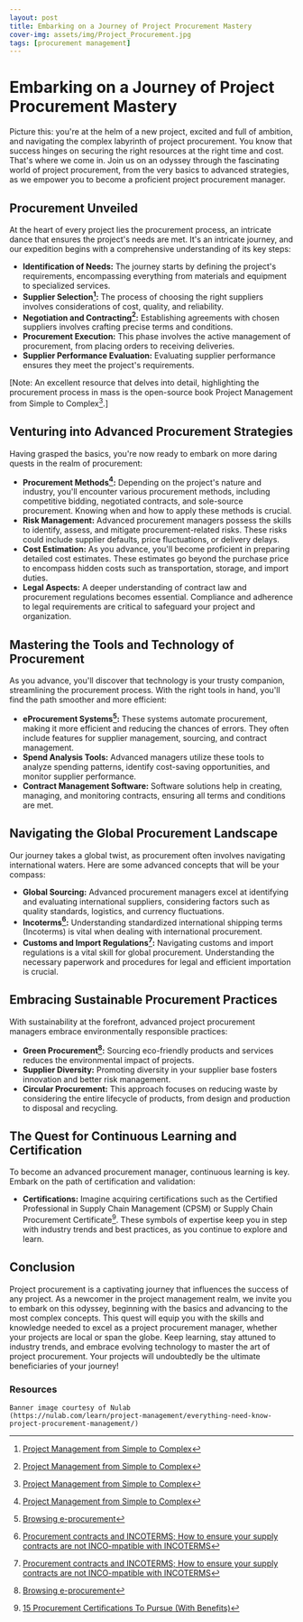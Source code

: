 ```yaml
---
layout: post
title: Embarking on a Journey of Project Procurement Mastery
cover-img: assets/img/Project_Procurement.jpg
tags: [procurement management]
---
```

# Embarking on a Journey of Project Procurement Mastery

Picture this: you're at the helm of a new project, excited and full of ambition, and navigating the complex labyrinth of project procurement. You know that success hinges on securing the right resources at the right time and cost. That's where we come in. Join us on an odyssey through the fascinating world of project procurement, from the very basics to advanced strategies, as we empower you to become a proficient project procurement manager.

## Procurement Unveiled

At the heart of every project lies the procurement process, an intricate dance that ensures the project's needs are met. It's an intricate journey, and our expedition begins with a comprehensive understanding of its key steps:

- **Identification of Needs:** The journey starts by defining the project's requirements, encompassing everything from materials and equipment to specialized services.
- **Supplier Selection[^1]:** The process of choosing the right suppliers involves considerations of cost, quality, and reliability.
- **Negotiation and Contracting[^1]:** Establishing agreements with chosen suppliers involves crafting precise terms and conditions.
- **Procurement Execution:** This phase involves the active management of procurement, from placing orders to receiving deliveries.
- **Supplier Performance Evaluation:** Evaluating supplier performance ensures they meet the project's requirements.

[Note: An excellent resource that delves into detail, highlighting the procurement process in mass is the open-source book Project Management from Simple to Complex[^1].]

## Venturing into Advanced Procurement Strategies

Having grasped the basics, you're now ready to embark on more daring quests in the realm of procurement:

- **Procurement Methods[^1]:** Depending on the project's nature and industry, you'll encounter various procurement methods, including competitive bidding, negotiated contracts, and sole-source procurement. Knowing when and how to apply these methods is crucial.
- **Risk Management:** Advanced procurement managers possess the skills to identify, assess, and mitigate procurement-related risks. These risks could include supplier defaults, price fluctuations, or delivery delays.
- **Cost Estimation:** As you advance, you'll become proficient in preparing detailed cost estimates. These estimates go beyond the purchase price to encompass hidden costs such as transportation, storage, and import duties.
- **Legal Aspects:** A deeper understanding of contract law and procurement regulations becomes essential. Compliance and adherence to legal requirements are critical to safeguard your project and organization.

## Mastering the Tools and Technology of Procurement

As you advance, you'll discover that technology is your trusty companion, streamlining the procurement process. With the right tools in hand, you'll find the path smoother and more efficient:

- **eProcurement Systems[^2]:** These systems automate procurement, making it more efficient and reducing the chances of errors. They often include features for supplier management, sourcing, and contract management.
- **Spend Analysis Tools:** Advanced managers utilize these tools to analyze spending patterns, identify cost-saving opportunities, and monitor supplier performance.
- **Contract Management Software:** Software solutions help in creating, managing, and monitoring contracts, ensuring all terms and conditions are met.

## Navigating the Global Procurement Landscape

Our journey takes a global twist, as procurement often involves navigating international waters. Here are some advanced concepts that will be your compass:

- **Global Sourcing:** Advanced procurement managers excel at identifying and evaluating international suppliers, considering factors such as quality standards, logistics, and currency fluctuations.
- **Incoterms[^3]:** Understanding standardized international shipping terms (Incoterms) is vital when dealing with international procurement.
- **Customs and Import Regulations[^3]:** Navigating customs and import regulations is a vital skill for global procurement. Understanding the necessary paperwork and procedures for legal and efficient importation is crucial.

## Embracing Sustainable Procurement Practices

With sustainability at the forefront, advanced project procurement managers embrace environmentally responsible practices:

- **Green Procurement[^2]:** Sourcing eco-friendly products and services reduces the environmental impact of projects.
- **Supplier Diversity:** Promoting diversity in your supplier base fosters innovation and better risk management.
- **Circular Procurement:** This approach focuses on reducing waste by considering the entire lifecycle of products, from design and production to disposal and recycling.

## The Quest for Continuous Learning and Certification

To become an advanced procurement manager, continuous learning is key. Embark on the path of certification and validation:

- **Certifications:** Imagine acquiring certifications such as the Certified Professional in Supply Chain Management (CPSM) or Supply Chain Procurement Certificate[^4]. These symbols of expertise keep you in step with industry trends and best practices, as you continue to explore and learn.

## Conclusion

Project procurement is a captivating journey that influences the success of any project. As a newcomer in the project management realm, we invite you to embark on this odyssey, beginning with the basics and advancing to the most complex concepts. This quest will equip you with the skills and knowledge needed to excel as a project procurement manager, whether your projects are local or span the globe. Keep learning, stay attuned to industry trends, and embrace evolving technology to master the art of project procurement. Your projects will undoubtedly be the ultimate beneficiaries of your journey!

### Resources
[^1]: [Project Management from Simple to Complex](https://open.lib.umn.edu/projectmanagement/)
[^2]: [Browsing e-procurement](https://www.pmi.org/learning/library/considerations-when-browsing-e-procurement-3525)
[^3]: [Procurement contracts and INCOTERMS; How to ensure your supply contracts are not INCO-mpatible with INCOTERMS](https://www.lexology.com/library/detail.aspx?g=4d25c17b-fc34-4b7a-8154-21a6aa78aafb)
[^4]: [15 Procurement Certifications To Pursue (With Benefits)](https://www.indeed.com/career-advice/career-development/procurement-certifications)

~~~
Banner image courtesy of Nulab
(https://nulab.com/learn/project-management/everything-need-know-project-procurement-management/)
~~~

